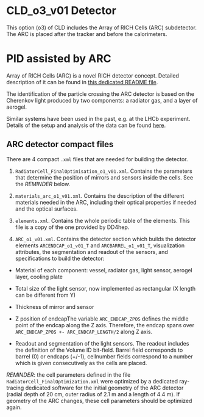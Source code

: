 CLD_o3_v01 Detector
======================

This option (o3) of CLD includes the Array of RICH Cells (ARC) subdetector. The ARC is placed after the tracker and before the calorimeters. 

# PID assisted by ARC

Array of RICH Cells (ARC) is a novel RICH detector concept. Detailed description of it can be found in [this dedicated README file](../../../detector/PID/README.md).

The identification of the particle crossing the ARC detector is based on the Cherenkov light produced by two components: a radiator gas, and a layer of aerogel.

Similar systems have been used in the past, e.g. at the LHCb experiment. Details of the setup and analysis of the data can be found [here](https://s3.cern.ch/inspire-prod-files-9/92927eb16166b155de56b61339f05521).



## ARC detector compact files

There are 4 compact `.xml` files that are needed for building the detector.

1. `RadiatorCell_FinalOptimisation_o1_v01.xml`. Contains the parameters that determine the position of mirrors and sensors inside the cells. See the *REMINDER* below.

2. `materials_arc_o1_v01.xml`. Contains the description of the different materials needed in the ARC, including their optical properties if needed and the optical surfaces.

3. `elements.xml`. Contains the whole periodic table of the elements. This file is a copy of the one provided by DD4hep.

4. `ARC_o1_v01.xml`. Contains the detector section which builds the detector elements `ARCENDCAP_o1_v01_T` and `ARCBARREL_o1_v01_T`, visualization attributes, the segmentation and readout of the sensors, and specifications to build the detector:

* Material of each component: vessel, radiator gas, light sensor, aerogel layer, cooling plate

* Total size of the light sensor, now implemented as rectangular (X length can be different from Y)

* Thickness of mirror and sensor

* Z position of endcapThe variable `ARC_ENDCAP_ZPOS` defines the middle point of the endcap along the Z axis. Therefore, the endcap spans over `ARC_ENDCAP_ZPOS +- ARC_ENDCAP_LENGTH/2` along Z axis.

* Readout and segmentation of the light sensors. The readout includes the definition of the Volume ID bit-field. Barrel field corresponds to barrel (0) or endcaps (+/-1), cellnumber fields correspond to a number which is given consecutively as the cells are placed.

*REMINDER*: the cell parameters defined in the file `RadiatorCell_FinalOptimization.xml` were optimized by a dedicated ray-tracing dedicated software for the initial geometry of the ARC detector (radial depth of 20 cm, outer radius of 2.1 m and a length of 4.4 m). If geometry of the ARC changes, these cell parameters should be optimized again.
